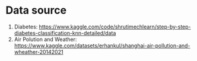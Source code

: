 # Data source

1. Diabetes: https://www.kaggle.com/code/shrutimechlearn/step-by-step-diabetes-classification-knn-detailed/data
2. Air Polution and Weather: https://www.kaggle.com/datasets/erhankul/shanghai-air-pollution-and-wheather-20142021